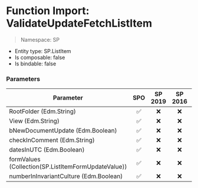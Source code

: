 # Function Import: ValidateUpdateFetchListItem

> Namespace: SP

- Entity type: SP.ListItem
- Is composable: false
- Is bindable: false

### Parameters

Parameter | SPO | SP 2019 | SP 2016 | SP 2013
----------|:---:|:-------:|:-------:|:-------:
RootFolder (Edm.String) | ✅ | ❌ | ❌ | ❌
View (Edm.String) | ✅ | ❌ | ❌ | ❌
bNewDocumentUpdate (Edm.Boolean) | ✅ | ❌ | ❌ | ❌
checkInComment (Edm.String) | ✅ | ❌ | ❌ | ❌
datesInUTC (Edm.Boolean) | ✅ | ❌ | ❌ | ❌
formValues (Collection(SP.ListItemFormUpdateValue)) | ✅ | ❌ | ❌ | ❌
numberInInvariantCulture (Edm.Boolean) | ✅ | ❌ | ❌ | ❌